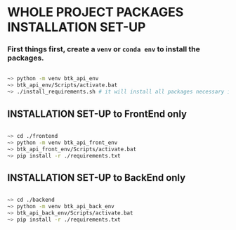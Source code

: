 # WHOLE PROJECT PACKAGES INSTALLATION SET-UP

### First things first, create a ``venv`` or ``conda env`` to install the packages.

```sh

~> python -m venv btk_api_env
~> btk_api_env/Scripts/activate.bat
~> ./install_requirements.sh # it will install all packages necessary in the entire project

```

## INSTALLATION SET-UP to FrontEnd only

```sh

~> cd ./frontend
~> python -m venv btk_api_front_env
~> btk_api_front_env/Scripts/activate.bat
~> pip install -r ./requirements.txt

```


## INSTALLATION SET-UP to BackEnd only

```sh

~> cd ./backend
~> python -m venv btk_api_back_env
~> btk_api_back_env/Scripts/activate.bat
~> pip install -r ./requirements.txt

```